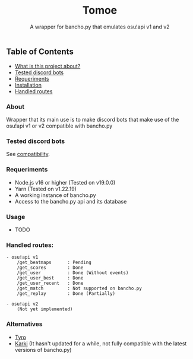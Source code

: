 <h1 align="center">Tomoe</h1>

<div align="center">
  A wrapper for bancho.py that emulates osu!api v1 and v2
</div>

<br />

## Table of Contents
- [What is this project about?](#about)
- [Tested discord bots](#tested-discord-bots)
- [Requeriments](#requeriments)
- [Installation](#installation)
- [Handled routes](#handled-routes)

### About
Wrapper that its main use is to make discord bots that make use of the osu!api v1 or v2 compatible with bancho.py

### Tested discord bots
See [compatibility](SV_COMPATIBILITY.MD).

### Requeriments
- Node.js v16 or higher (Tested on v19.0.0)
- Yarn (Tested on v1.22.19)
- A working instance of bancho.py
- Access to the bancho.py api and its database

### Usage
- TODO

### Handled routes:
```
- osu!api v1
    /get_beatmaps      : Pending
    /get_scores        : Done
    /get_user          : Done (Without events)
    /get_user_best     : Done
    /get_user_recent   : Done
    /get_match         : Not supported on bancho.py
    /get_replay        : Done (Partially)

- osu!api v2
    (Not yet implemented)
```

### Alternatives
- [Tyro](https://github.com/Calemy/tyro)
- [Karki](https://github.com/JKBGL/karki) (It hasn't updated for a while, not fully compatible with the latest versions of bancho.py)
